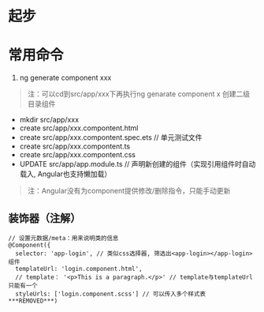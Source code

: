 # 起步

# 常用命令

1. ng generate component xxx

> 注：可以cd到src/app/xxx下再执行ng genarate component x 创建二级目录组件

- mkdir src/app/xxx
- create src/app/xxx.compontent.html
- create src/app/xxx.compontent.spec.ets // 单元测试文件
- create src/app/xxx.compontent.ts
- create src/app/xxx.compontent.css
- UPDATE src/app/app.module.ts // 声明新创建的组件（实现引用组件时自动载入, Angular也支持懒加载）

> 注：Angular没有为component提供修改/删除指令，只能手动更新

## 装饰器（注解）

```
// 设置元数据/meta：用来说明类的信息
@Component({
  selector: 'app-login', // 类似css选择器, 筛选出<app-login></app-login>组件
  templateUrl: 'login.component.html',
  // template： '<p>This is a paragraph.</p>' // template与templateUrl只能有一个
  styleUrls: ['login.component.scss'] // 可以传入多个样式表
***REMOVED***)
```
